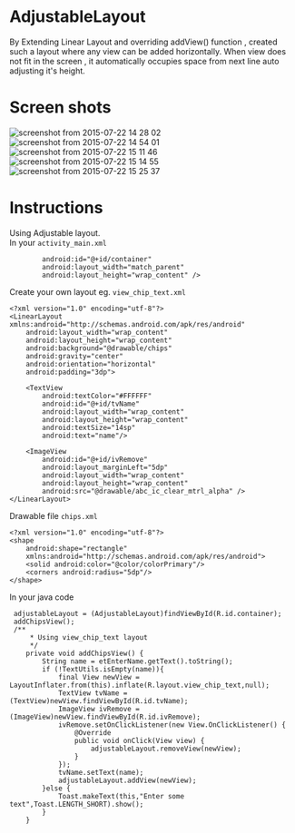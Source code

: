 # AdjustableLayout

By Extending Linear Layout and overriding addView() function , created such a layout where any view can be added horizontally. When view does not fit in the screen , it automatically occupies space from next line auto adjusting it's height.

# Screen shots

![screenshot from 2015-07-22 14 28 02](https://cloud.githubusercontent.com/assets/4836122/8823135/2e6a785e-3088-11e5-94a7-563a9f614360.png)
![screenshot from 2015-07-22 14 54 01](https://cloud.githubusercontent.com/assets/4836122/8823136/2e6dfb78-3088-11e5-9a64-7ebeab2462de.png)
![screenshot from 2015-07-22 15 11 46](https://cloud.githubusercontent.com/assets/4836122/8823137/2e7545c2-3088-11e5-8138-278bb0d9cecd.png)
![screenshot from 2015-07-22 15 14 55](https://cloud.githubusercontent.com/assets/4836122/8823138/2e7665d8-3088-11e5-98b5-db08dbf11649.png)
![screenshot from 2015-07-22 15 25 37](https://cloud.githubusercontent.com/assets/4836122/8823139/2e78037a-3088-11e5-8582-cec3c6b15ada.png)

# Instructions
Using Adjustable layout.
</br>
In your `activity_main.xml`
``` <rana.com.adjustablelayout.AdjustableLayout
        android:id="@+id/container"
        android:layout_width="match_parent"
        android:layout_height="wrap_content" />
``` 
Create your own layout eg. `view_chip_text.xml`
```
<?xml version="1.0" encoding="utf-8"?>
<LinearLayout xmlns:android="http://schemas.android.com/apk/res/android"
    android:layout_width="wrap_content"
    android:layout_height="wrap_content"
    android:background="@drawable/chips"
    android:gravity="center"
    android:orientation="horizontal"
    android:padding="3dp">

    <TextView
        android:textColor="#FFFFFF"
        android:id="@+id/tvName"
        android:layout_width="wrap_content"
        android:layout_height="wrap_content"
        android:textSize="14sp"
        android:text="name"/>

    <ImageView
        android:id="@+id/ivRemove"
        android:layout_marginLeft="5dp"
        android:layout_width="wrap_content"
        android:layout_height="wrap_content"
        android:src="@drawable/abc_ic_clear_mtrl_alpha" />
</LinearLayout>
```
Drawable file `chips.xml`
```
<?xml version="1.0" encoding="utf-8"?>
<shape
    android:shape="rectangle"
    xmlns:android="http://schemas.android.com/apk/res/android">
    <solid android:color="@color/colorPrimary"/>
    <corners android:radius="5dp"/>
</shape>
```

In your java code

```
 adjustableLayout = (AdjustableLayout)findViewById(R.id.container);
 addChipsView();
 /**
     * Using view_chip_text layout
     */
    private void addChipsView() {
        String name = etEnterName.getText().toString();
        if (!TextUtils.isEmpty(name)){
            final View newView = LayoutInflater.from(this).inflate(R.layout.view_chip_text,null);
            TextView tvName = (TextView)newView.findViewById(R.id.tvName);
            ImageView ivRemove = (ImageView)newView.findViewById(R.id.ivRemove);
            ivRemove.setOnClickListener(new View.OnClickListener() {
                @Override
                public void onClick(View view) {
                    adjustableLayout.removeView(newView);
                }
            });
            tvName.setText(name);
            adjustableLayout.addView(newView);
        }else {
            Toast.makeText(this,"Enter some text",Toast.LENGTH_SHORT).show();
        }
    }
```
